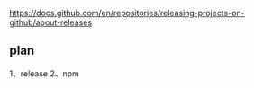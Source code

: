 https://docs.github.com/en/repositories/releasing-projects-on-github/about-releases

## plan
1、release
2、npm